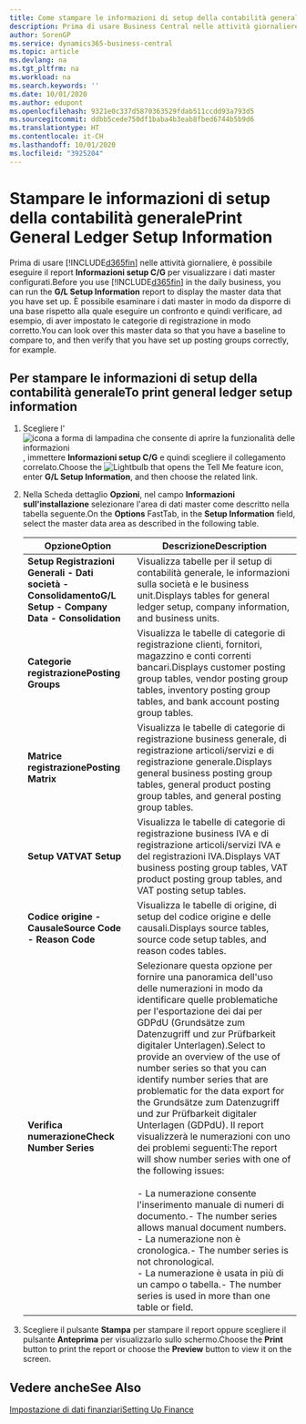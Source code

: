 ```yaml
---
title: Come stampare le informazioni di setup della contabilità generale
description: Prima di usare Business Central nelle attività giornaliere, è possibile eseguire il report Informazioni setup C/G per visualizzare i dati master configurati.
author: SorenGP
ms.service: dynamics365-business-central
ms.topic: article
ms.devlang: na
ms.tgt_pltfrm: na
ms.workload: na
ms.search.keywords: ''
ms.date: 10/01/2020
ms.author: edupont
ms.openlocfilehash: 9321e0c337d5870363529fdab511ccdd93a793d5
ms.sourcegitcommit: ddbb5cede750df1baba4b3eab8fbed6744b5b9d6
ms.translationtype: HT
ms.contentlocale: it-CH
ms.lasthandoff: 10/01/2020
ms.locfileid: "3925204"
---
```

# <a name="print-general-ledger-setup-information"></a><span data-ttu-id="eed54-103">Stampare le informazioni di setup della contabilità generale</span><span class="sxs-lookup"><span data-stu-id="eed54-103">Print General Ledger Setup Information</span></span>
<span data-ttu-id="eed54-104">Prima di usare [!INCLUDE[d365fin](../../includes/d365fin_md.md)] nelle attività giornaliere, è possibile eseguire il report **Informazioni setup C/G** per visualizzare i dati master configurati.</span><span class="sxs-lookup"><span data-stu-id="eed54-104">Before you use [!INCLUDE[d365fin](../../includes/d365fin_md.md)] in the daily business, you can run the **G/L Setup Information** report to display the master data that you have set up.</span></span> <span data-ttu-id="eed54-105">È possibile esaminare i dati master in modo da disporre di una base rispetto alla quale eseguire un confronto e quindi verificare, ad esempio, di aver impostato le categorie di registrazione in modo corretto.</span><span class="sxs-lookup"><span data-stu-id="eed54-105">You can look over this master data so that you have a baseline to compare to, and then verify that you have set up posting groups correctly, for example.</span></span>  

## <a name="to-print-general-ledger-setup-information"></a><span data-ttu-id="eed54-106">Per stampare le informazioni di setup della contabilità generale</span><span class="sxs-lookup"><span data-stu-id="eed54-106">To print general ledger setup information</span></span>  

1.  <span data-ttu-id="eed54-107">Scegliere l'![icona a forma di lampadina che consente di aprire la funzionalità delle informazioni](../../media/ui-search/search_small.png "Informazioni sull'operazione che si desidera eseguire"), immettere **Informazioni setup C/G** e quindi scegliere il collegamento correlato.</span><span class="sxs-lookup"><span data-stu-id="eed54-107">Choose the ![Lightbulb that opens the Tell Me feature](../../media/ui-search/search_small.png "Tell me what you want to do") icon, enter **G/L Setup Information**, and then choose the related link.</span></span>  
2.  <span data-ttu-id="eed54-108">Nella Scheda dettaglio **Opzioni**, nel campo **Informazioni sull'installazione** selezionare l'area di dati master come descritto nella tabella seguente.</span><span class="sxs-lookup"><span data-stu-id="eed54-108">On the **Options** FastTab, in the **Setup Information** field, select the master data area as described in the following table.</span></span>  

    |<span data-ttu-id="eed54-109">Opzione</span><span class="sxs-lookup"><span data-stu-id="eed54-109">Option</span></span>|<span data-ttu-id="eed54-110">Descrizione</span><span class="sxs-lookup"><span data-stu-id="eed54-110">Description</span></span>|  
    |-------------------------------------|---------------------------------------|  
    |<span data-ttu-id="eed54-111">**Setup Registrazioni Generali - Dati società - Consolidamento**</span><span class="sxs-lookup"><span data-stu-id="eed54-111">**G/L Setup - Company Data - Consolidation**</span></span>|<span data-ttu-id="eed54-112">Visualizza tabelle per il setup di contabilità generale, le informazioni sulla società e le business unit.</span><span class="sxs-lookup"><span data-stu-id="eed54-112">Displays tables for general ledger setup, company information, and business units.</span></span>|  
    |<span data-ttu-id="eed54-113">**Categorie registrazione**</span><span class="sxs-lookup"><span data-stu-id="eed54-113">**Posting Groups**</span></span>|<span data-ttu-id="eed54-114">Visualizza le tabelle di categorie di registrazione clienti, fornitori, magazzino e conti correnti bancari.</span><span class="sxs-lookup"><span data-stu-id="eed54-114">Displays customer posting group tables, vendor posting group tables, inventory posting group tables, and bank account posting group tables.</span></span>|  
    |<span data-ttu-id="eed54-115">**Matrice registrazione**</span><span class="sxs-lookup"><span data-stu-id="eed54-115">**Posting Matrix**</span></span>|<span data-ttu-id="eed54-116">Visualizza le tabelle di categorie di registrazione business generale, di registrazione articoli/servizi e di registrazione generale.</span><span class="sxs-lookup"><span data-stu-id="eed54-116">Displays general business posting group tables, general product posting group tables, and general posting group tables.</span></span>|  
    |<span data-ttu-id="eed54-117">**Setup VAT**</span><span class="sxs-lookup"><span data-stu-id="eed54-117">**VAT Setup**</span></span>|<span data-ttu-id="eed54-118">Visualizza le tabelle di categorie di registrazione business IVA e di registrazione articoli/servizi IVA e del registrazioni IVA.</span><span class="sxs-lookup"><span data-stu-id="eed54-118">Displays VAT business posting group tables, VAT product posting group tables, and VAT posting setup tables.</span></span>|  
    |<span data-ttu-id="eed54-119">**Codice origine - Causale**</span><span class="sxs-lookup"><span data-stu-id="eed54-119">**Source Code - Reason Code**</span></span>|<span data-ttu-id="eed54-120">Visualizza le tabelle di origine, di setup del codice origine e delle causali.</span><span class="sxs-lookup"><span data-stu-id="eed54-120">Displays source tables, source code setup tables, and reason codes tables.</span></span>|  
    |<span data-ttu-id="eed54-121">**Verifica numerazione**</span><span class="sxs-lookup"><span data-stu-id="eed54-121">**Check Number Series**</span></span>|<span data-ttu-id="eed54-122">Selezionare questa opzione per fornire una panoramica dell'uso delle numerazioni in modo da identificare quelle problematiche per l'esportazione dei dai per GDPdU (Grundsätze zum Datenzugriff und zur Prüfbarkeit digitaler Unterlagen).</span><span class="sxs-lookup"><span data-stu-id="eed54-122">Select to provide an overview of the use of number series so that you can identify number series that are problematic for the data export for the Grundsätze zum Datenzugriff und zur Prüfbarkeit digitaler Unterlagen (GDPdU).</span></span> <span data-ttu-id="eed54-123">Il report visualizzerà le numerazioni con uno dei problemi seguenti:</span><span class="sxs-lookup"><span data-stu-id="eed54-123">The report will show number series with one of the following issues:</span></span><br /><br /> <span data-ttu-id="eed54-124">-   La numerazione consente l'inserimento manuale di numeri di documento.</span><span class="sxs-lookup"><span data-stu-id="eed54-124">-   The number series allows manual document numbers.</span></span><br /><span data-ttu-id="eed54-125">-   La numerazione non è cronologica.</span><span class="sxs-lookup"><span data-stu-id="eed54-125">-   The number series is not chronological.</span></span><br /><span data-ttu-id="eed54-126">-   La numerazione è usata in più di un campo o tabella.</span><span class="sxs-lookup"><span data-stu-id="eed54-126">-   The number series is used in more than one table or field.</span></span>|  

3.  <span data-ttu-id="eed54-127">Scegliere il pulsante **Stampa** per stampare il report oppure scegliere il pulsante **Anteprima** per visualizzarlo sullo schermo.</span><span class="sxs-lookup"><span data-stu-id="eed54-127">Choose the **Print** button to print the report or choose the **Preview** button to view it on the screen.</span></span>  

## <a name="see-also"></a><span data-ttu-id="eed54-128">Vedere anche</span><span class="sxs-lookup"><span data-stu-id="eed54-128">See Also</span></span>  
[<span data-ttu-id="eed54-129">Impostazione di dati finanziari</span><span class="sxs-lookup"><span data-stu-id="eed54-129">Setting Up Finance</span></span>](../../finance-setup-finance.md)
